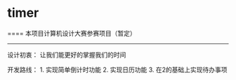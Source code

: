 # timer

====
本项目计算机设计大赛参赛项目（暂定）

-------

设计初衷：
       让我们能更好的掌握我们的时间
       
       
开发路线：
       1. 实现简单倒计时功能
       2. 实现日历功能
       3. 在2的基础上实现待办事项
     
       
        
